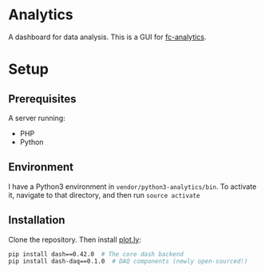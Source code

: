 # Analytics
A dashboard for data analysis. This is a GUI for [fc-analytics](http://github.com/jboes/fc-analytics).

# Setup
## Prerequisites
A server running:
 - PHP
 - Python
 
 ## Environment
 I have a Python3 environment in `vendor/python3-analytics/bin`. To activate it, navigate to that directory, and then run `source activate`

## Installation
Clone the repository. Then install [plot.ly](https://dash.plot.ly/installation):
```bash
pip install dash==0.42.0  # The core dash backend
pip install dash-daq==0.1.0  # DAQ components (newly open-sourced!)
```

